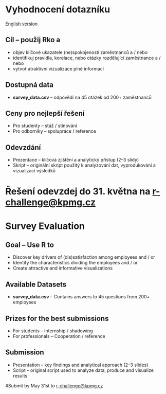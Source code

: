 # Vyhodnocení dotazníku

[English version](#survey-evaluation)

## Cíl – použij Rko a 
* objev klíčové ukazatele (ne)spokojenosti zaměstnanců a / nebo
* identifikuj pravidla, korelace, nebo otázky rozdělující zaměstnance a / nebo
* vytvoř atraktivní vizualizace plné informací

## Dostupná data

* **survey_data.csv** – odpovědi na 45 otázek od 200+ zaměstnanců
 
## Ceny pro nejlepší řešení

* Pro studenty – stáž / stínování 
* Pro odborníky – spolupráce / reference 

## Odevzdání

* Prezentace – klíčová zjištění a analytický přístup (2–3 slidy) 
* Skript – originální skript použitý k analyzování dat, vyprodukování a vizualizaci výsledků

# Řešení odevzdej do 31. května na r-challenge@kpmg.cz 





# Survey Evaluation

## Goal – Use R to
* Discover key drivers of (dis)satisfaction among employees and / or
* Identify the characteristics dividing the employees and / or
* Create attractive and informative visualizations

## Available Datasets

* **survey_data.csv** – Contains answers to 45 questions from 200+ employees

## Prizes for the best submissions

* For students – Internship / shadowing
* For professionals – Cooperation / reference

## Submission

* Presentation – key findings and analytical approach (2–3 slides) 
* Script – original script used to analyze data, produce and visualize results

#Submit by May 31st to r-challenge@kpmg.cz 
